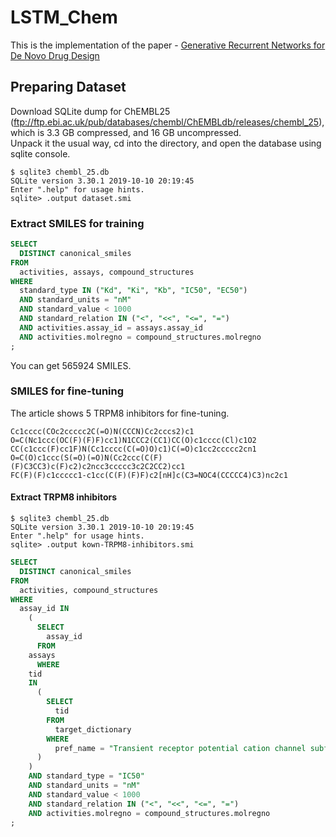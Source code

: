 # LSTM_Chem
This is the implementation of the paper - [Generative Recurrent Networks for De Novo Drug Design](https://doi.org/10.1002/minf.201700111)
## Preparing Dataset
Download SQLite dump for ChEMBL25 (ftp://ftp.ebi.ac.uk/pub/databases/chembl/ChEMBLdb/releases/chembl_25), which is 3.3 GB compressed, and 16 GB uncompressed.  
Unpack it the usual way, cd into the directory, and open the database using sqlite console.
```console
$ sqlite3 chembl_25.db
SQLite version 3.30.1 2019-10-10 20:19:45
Enter ".help" for usage hints.
sqlite> .output dataset.smi
```
### Extract SMILES for training
```sql
SELECT
  DISTINCT canonical_smiles
FROM
  activities, assays, compound_structures
WHERE
  standard_type IN ("Kd", "Ki", "Kb", "IC50", "EC50")
  AND standard_units = "nM"
  AND standard_value < 1000 
  AND standard_relation IN ("<", "<<", "<=", "=")
  AND activities.assay_id = assays.assay_id
  AND activities.molregno = compound_structures.molregno
;
```
You can get 565924 SMILES.

### SMILES for fine-tuning
The article shows 5 TRPM8 inhibitors for fine-tuning.
```console
Cc1cccc(COc2ccccc2C(=O)N(CCCN)Cc2cccs2)c1
O=C(Nc1ccc(OC(F)(F)F)cc1)N1CCC2(CC1)CC(O)c1cccc(Cl)c1O2
CC(c1ccc(F)cc1F)N(Cc1cccc(C(=O)O)c1)C(=O)c1cc2ccccc2cn1
O=C(O)c1ccc(S(=O)(=O)N(Cc2ccc(C(F)(F)C3CC3)c(F)c2)c2ncc3ccccc3c2C2CC2)cc1
FC(F)(F)c1ccccc1-c1cc(C(F)(F)F)c2[nH]c(C3=NOC4(CCCCC4)C3)nc2c1
```
#### Extract TRPM8 inhibitors
```console
$ sqlite3 chembl_25.db
SQLite version 3.30.1 2019-10-10 20:19:45
Enter ".help" for usage hints.
sqlite> .output kown-TRPM8-inhibitors.smi
```
```sql
SELECT
  DISTINCT canonical_smiles
FROM
  activities, compound_structures
WHERE
  assay_id IN
    (
      SELECT
        assay_id
      FROM
	assays
      WHERE
	tid
	IN
	  (
	    SELECT
	      tid
	    FROM
	      target_dictionary
	    WHERE
	      pref_name = "Transient receptor potential cation channel subfamily M member 8"
	  )
    )
    AND standard_type = "IC50"
    AND standard_units = "nM"
    AND standard_value < 1000
    AND standard_relation IN ("<", "<<", "<=", "=")
    AND activities.molregno = compound_structures.molregno
;
```
